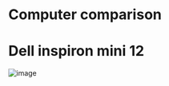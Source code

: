 # Computer comparison


# Dell inspiron mini 12
![image](https://github.com/Ahmed-N9/Classic-computer-comparison-1/assets/156314835/252bf8dd-f852-41a7-8219-f44b444c4b31)

